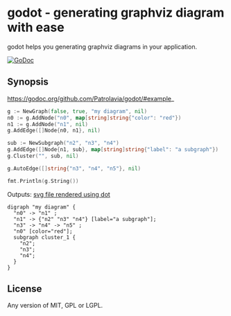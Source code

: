 # godot - generating graphviz diagram with ease

godot helps you generating graphviz diagrams in your application.

[![GoDoc](https://godoc.org/github.com/Patrolavia/godot?status.svg)](https://godoc.org/github.com/Patrolavia/godot)

## Synopsis

https://godoc.org/github.com/Patrolavia/godot/#example_

```go
g := NewGraph(false, true, "my diagram", nil)
n0 := g.AddNode("n0", map[string]string{"color": "red"})
n1 := g.AddNode("n1", nil)
g.AddEdge([]Node{n0, n1}, nil)

sub := NewSubgraph("n2", "n3", "n4")
g.AddEdge([]Node{n1, sub}, map[string]string{"label": "a subgraph"})
g.Cluster("", sub, nil)

g.AutoEdge([]string{"n3", "n4", "n5"}, nil)

fmt.Println(g.String())
```

Outputs: [svg file rendered using dot](https://raw.githubusercontent.com/Patrolavia/godot/master/example.svg)

```
digraph "my diagram" {
  "n0" -> "n1" ;
  "n1" -> {"n2" "n3" "n4"} [label="a subgraph"];
  "n3" -> "n4" -> "n5" ;
  "n0" [color="red"];
  subgraph cluster_1 {
    "n2";
    "n3";
    "n4";
  }
}
```

## License

Any version of MIT, GPL or LGPL.
